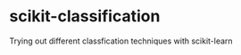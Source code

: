scikit-classification
=====================

Trying out different classfication techniques with scikit-learn